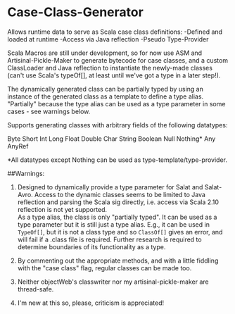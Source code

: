 Case-Class-Generator
=================

Allows runtime data to serve as Scala case class definitions:
-Defined and loaded at runtime
-Access via Java reflection
-Pseudo Type-Provider

Scala Macros are still under development, so for now use ASM and Artisinal-Pickle-Maker to generate bytecode for case classes, and a custom ClassLoader and Java reflection to instantiate the newly-made classes (can't use Scala's typeOf[], at least until we've got a type in a later step!). 

The dynamically generated class can be partially typed by using an instance of the generated class as a template to define a type alias. "Partially" because the type alias can be used as a type parameter in some cases - see warnings below.


Supports generating classes with arbitrary fields of the following datatypes: 

Byte
Short
Int
Long
Float
Double
Char
String
Boolean
Null
Nothing*
Any
AnyRef

*All datatypes except Nothing can be used as type-template/type-provider.

##Warnings: 
1) Designed to dynamically provide a type parameter for Salat and Salat-Avro. Access to the dynamic classes seems to be limited to Java reflection and parsing the Scala sig directly, i.e. access via Scala 2.10 reflection is not yet supported.  
As a type alias, the class is only "partially typed". It can be used as a type parameter but it is still just a type alias. E.g., it can be used in `TypeOf[]`, but it is not a class type and so `ClassOf[]` gives an error, and will fail if a .class file is required. Further research is required to determine boundaries of its functionality as a type.  

2) By commenting out the appropriate methods, and with a little fiddling with the "case class" flag, regular classes can be made too. 

3) Neither objectWeb's classwriter nor my artisinal-pickle-maker are thread-safe.

4) I'm new at this so, please, criticism is appreciated!



